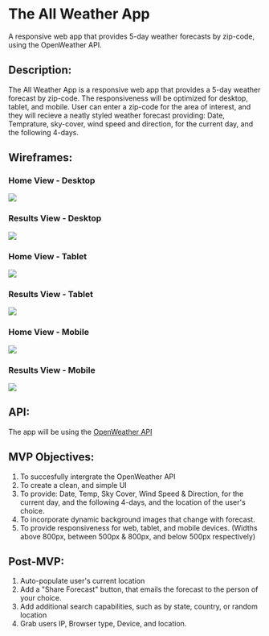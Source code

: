 # The All Weather App
A responsive web app that provides 5-day weather forecasts by zip-code, using the OpenWeather API.

## **Description:**
The All Weather App is a responsive web app that provides a 5-day weather forecast by zip-code.  The responsiveness will be optimized for desktop, tablet, and mobile.
User can enter a zip-code for the area of interest, and they will recieve a neatly styled weather forecast providing: Date, Temprature, sky-cover, wind speed and direction, for the current day, and the following 4-days.

## **Wireframes:**
### **Home View - Desktop**
![](https://www.dwilliamzero.com/zero-cloud/all-weather-app-wireframe_000.jpg)

### **Results View - Desktop**
![](https://www.dwilliamzero.com/zero-cloud/all-weather-app-wireframe_001.jpg)

### **Home View - Tablet**
![](https://www.dwilliamzero.com/zero-cloud/all-weather-app-wireframe_002.jpg)

### **Results View - Tablet**
![](https://www.dwilliamzero.com/zero-cloud/all-weather-app-wireframe_003.jpg)

### **Home View - Mobile**
![](https://www.dwilliamzero.com/zero-cloud/all-weather-app-wireframe_004.jpg)

### **Results View - Mobile**
![](https://www.dwilliamzero.com/zero-cloud/all-weather-app-wireframe_005.jpg)

## **API:** 
The app will be using the [OpenWeather API](https://openweathermap.org/api)

## **MVP Objectives:** 
1. To succesfully intergrate the OpenWeather API
2. To create a clean, and simple UI
3. To provide: Date, Temp, Sky Cover, Wind Speed & Direction, for the current day, and the following 4-days, and the location of the user's choice.
4. To incorporate dynamic background images that change with forecast.
5. To provide responsiveness for web, tablet, and mobile devices. (Widths above 800px, between 500px & 800px, and below 500px respectively)

## **Post-MVP:**
1. Auto-populate user's current location
2. Add a "Share Forecast" button, that emails the forecast to the person of your choice.
3. Add additional search capabilities, such as by state, country, or random location
4. Grab users IP, Browser type, Device, and location.